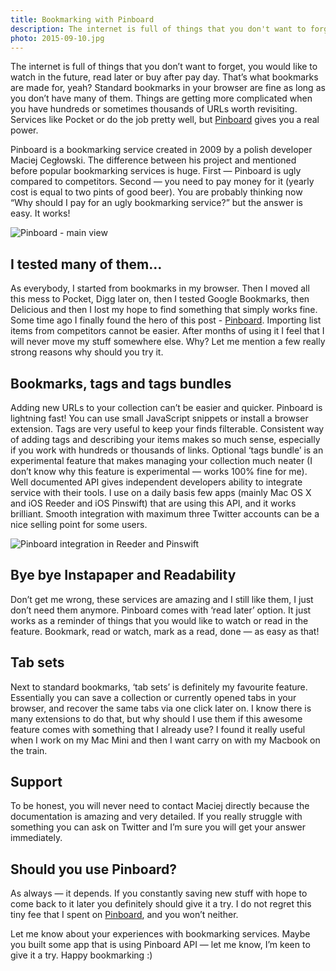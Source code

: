 ```yaml
---
title: Bookmarking with Pinboard
description: The internet is full of things that you don't want to forget. Bookmarking services like Pocket or Delicious are helpful but Pinboard is much more than that.
photo: 2015-09-10.jpg
---
```


The internet is full of things that you don’t want to forget, you would like to watch in the future, read later or buy after pay day. That’s what bookmarks are made for, yeah? Standard bookmarks in your browser are fine as long as you don’t have many of them. Things are getting more complicated when you have hundreds or sometimes thousands of URLs worth revisiting. Services like Pocket or do the job pretty well, but [Pinboard](https://pinboard.in/) gives you a real power.

Pinboard is a bookmarking service created in 2009 by a polish developer Maciej Cegłowski. The difference between his project and mentioned before popular bookmarking services is huge. First — Pinboard is ugly compared to competitors. Second — you need to pay money for it (yearly cost is equal to two pints of good beer). You are probably thinking now “Why should I pay for an ugly bookmarking service?” but the answer is easy. It works!

![Pinboard - main view](/photos/2015-09-10-1.jpg)

## I tested many of them…

As everybody, I started from bookmarks in my browser. Then I moved all this mess to Pocket, Digg later on, then I tested Google Bookmarks, then Delicious and then I lost my hope to find something that simply works fine. Some time ago I finally found the hero of this post - [Pinboard](https://pinboard.in/). Importing list items from competitors cannot be easier. After months of using it I feel that I will never move my stuff somewhere else. Why? Let me mention a few really strong reasons why should you try it.

## Bookmarks, tags and tags bundles

Adding new URLs to your collection can’t be easier and quicker. Pinboard is lightning fast! You can use small JavaScript snippets or install a browser extension. Tags are very useful to keep your finds filterable. Consistent way of adding tags and describing your items makes so much sense, especially if you work with hundreds or thousands of links. Optional ‘tags bundle’ is an experimental feature that makes managing your collection much neater (I don’t know why this feature is experimental — works 100% fine for me). Well documented API gives independent developers ability to integrate service with their tools. I use on a daily basis few apps (mainly Mac OS X and iOS Reeder and iOS Pinswift) that are using this API, and it works brilliant. Smooth integration with maximum three Twitter accounts can be a nice selling point for some users.

![Pinboard integration in Reeder and Pinswift](/photos/2015-09-10-2.jpg)

## Bye bye Instapaper and Readability

Don’t get me wrong, these services are amazing and I still like them, I just don’t need them anymore. Pinboard comes with ‘read later’ option. It just works as a reminder of things that you would like to watch or read in the feature. Bookmark, read or watch, mark as a read, done — as easy as that!

## Tab sets

Next to standard bookmarks, ‘tab sets’ is definitely my favourite feature. Essentially you can save a collection or currently opened tabs in your browser, and recover the same tabs via one click later on. I know there is many extensions to do that, but why should I use them if this awesome feature comes with something that I already use? I found it really useful when I work on my Mac Mini and then I want carry on with my Macbook on the train.

## Support

To be honest, you will never need to contact Maciej directly because the documentation is amazing and very detailed. If you really struggle with something you can ask on Twitter and I’m sure you will get your answer immediately.

## Should you use Pinboard?

As always — it depends. If you constantly saving new stuff with hope to come back to it later you definitely should give it a try. I do not regret this tiny fee that I spent on [Pinboard](https://pinboard.in/), and you won’t neither.

Let me know about your experiences with bookmarking services. Maybe you built some app that is using Pinboard API — let me know, I’m keen to give it a try. Happy bookmarking :)
